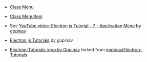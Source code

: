 * [Class Menu](https://electronjs.org/docs/api/menu)
* [Class MenuItem](https://electronjs.org/docs/api/menu-item)

* See [YouTube vídeo: Electron js Tutorial - 7 - Application Menu](https://youtu.be/MGC2W-dJtYM) by [gopinav]( https://github.com/gopinav)
* [Electron js Tutorials](https://www.youtube.com/playlist?list=PLC3y8-rFHvwiCJD3WrAFUrIMkGVDE0uqW) by gopinav
* [Electron-Tutorials repo by Gopinav](https://github.com/ULL-ESIT-DSI-1819/Electron-Tutorials-gopinav) forked from [gopinav/Electron-Tutorials](https://github.com/gopinav/Electron-Tutorials)
